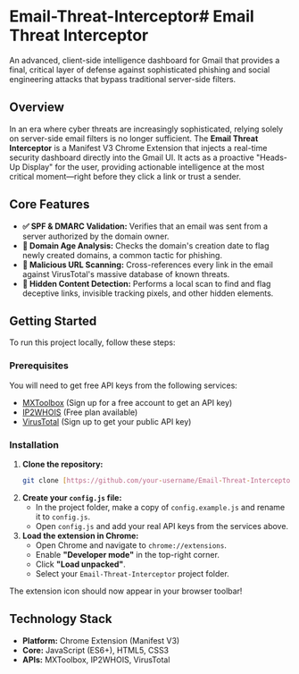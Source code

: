 # Email-Threat-Interceptor# Email Threat Interceptor


An advanced, client-side intelligence dashboard for Gmail that provides a final, critical layer of defense against sophisticated phishing and social engineering attacks that bypass traditional server-side filters.

## Overview

In an era where cyber threats are increasingly sophisticated, relying solely on server-side email filters is no longer sufficient. The **Email Threat Interceptor** is a Manifest V3 Chrome Extension that injects a real-time security dashboard directly into the Gmail UI. It acts as a proactive "Heads-Up Display" for the user, providing actionable intelligence at the most critical moment—right before they click a link or trust a sender.

## Core Features

-   **✅ SPF & DMARC Validation:** Verifies that an email was sent from a server authorized by the domain owner.
-   **📅 Domain Age Analysis:** Checks the domain's creation date to flag newly created domains, a common tactic for phishing.
-   **🔗 Malicious URL Scanning:** Cross-references every link in the email against VirusTotal's massive database of known threats.
-   **🤫 Hidden Content Detection:** Performs a local scan to find and flag deceptive links, invisible tracking pixels, and other hidden elements.

## Getting Started

To run this project locally, follow these steps:

### Prerequisites

You will need to get free API keys from the following services:
-   [MXToolbox](https://mxtoolbox.com/web/signup) (Sign up for a free account to get an API key)
-   [IP2WHOIS](https://www.ip2whois.com/pricing) (Free plan available)
-   [VirusTotal](https://www.virustotal.com/) (Sign up to get your public API key)

### Installation

1.  **Clone the repository:**
    ```sh
    git clone [https://github.com/your-username/Email-Threat-Interceptor.git](https://github.com/your-username/Email-Threat-Interceptor.git)
    ```
2.  **Create your `config.js` file:**
    * In the project folder, make a copy of `config.example.js` and rename it to `config.js`.
    * Open `config.js` and add your real API keys from the services above.
3.  **Load the extension in Chrome:**
    * Open Chrome and navigate to `chrome://extensions`.
    * Enable **"Developer mode"** in the top-right corner.
    * Click **"Load unpacked"**.
    * Select your `Email-Threat-Interceptor` project folder.

The extension icon should now appear in your browser toolbar!

## Technology Stack

-   **Platform:** Chrome Extension (Manifest V3)
-   **Core:** JavaScript (ES6+), HTML5, CSS3
-   **APIs:** MXToolbox, IP2WHOIS, VirusTotal
